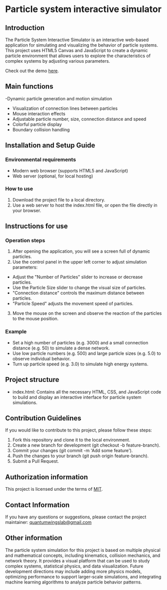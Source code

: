 # Particle system interactive simulator

## Introduction
The Particle System Interactive Simulator is an interactive web-based application for simulating and visualizing the behavior of particle systems. This project uses HTML5 Canvas and JavaScript to create a dynamic particle environment that allows users to explore the characteristics of complex systems by adjusting various parameters.

Check out the demo [here](https://quantumwings.github.io/Basic-particle-interactive-control-panel/).

## Main functions
-Dynamic particle generation and motion simulation
- Visualization of connection lines between particles
- Mouse interaction effects
- Adjustable particle number, size, connection distance and speed
- Colorful particle display
- Boundary collision handling

## Installation and Setup Guide

### Environmental requirements
- Modern web browser (supports HTML5 and JavaScript)
- Web server (optional, for local hosting)

### How to use
1. Download the project file to a local directory.
2. Use a web server to host the index.html file, or open the file directly in your browser.

## Instructions for use

### Operation steps
1. After opening the application, you will see a screen full of dynamic particles.
2. Use the control panel in the upper left corner to adjust simulation parameters:
 - Adjust the "Number of Particles" slider to increase or decrease particles.
 - Use the Particle Size slider to change the visual size of particles.
 - "Connection distance" controls the maximum distance between particles.
 - "Particle Speed" adjusts the movement speed of particles.
3. Move the mouse on the screen and observe the reaction of the particles to the mouse position.

### Example
- Set a high number of particles (e.g. 3000) and a small connection distance (e.g. 50) to simulate a dense network.
- Use low particle numbers (e.g. 500) and large particle sizes (e.g. 5.0) to observe individual behavior.
- Turn up particle speed (e.g. 3.0) to simulate high energy systems.

## Project structure
- index.html: Contains all the necessary HTML, CSS, and JavaScript code to build and display an interactive interface for particle system simulations.

## Contribution Guidelines
If you would like to contribute to this project, please follow these steps:
1. Fork this repository and clone it to the local environment.
2. Create a new branch for development (git checkout -b feature-branch).
3. Commit your changes (git commit -m 'Add some feature').
4. Push the changes to your branch (git push origin feature-branch).
5. Submit a Pull Request.

## Authorization information
This project is licensed under the terms of [MIT](https://opensource.org/licenses/MIT).

## Contact Information
If you have any questions or suggestions, please contact the project maintainer: quantumwingslab@gmail.com

## Other information
The particle system simulation for this project is based on multiple physical and mathematical concepts, including kinematics, collision mechanics, and network theory. It provides a visual platform that can be used to study complex systems, statistical physics, and data visualization. Future development directions may include adding more physics models, optimizing performance to support larger-scale simulations, and integrating machine learning algorithms to analyze particle behavior patterns.
